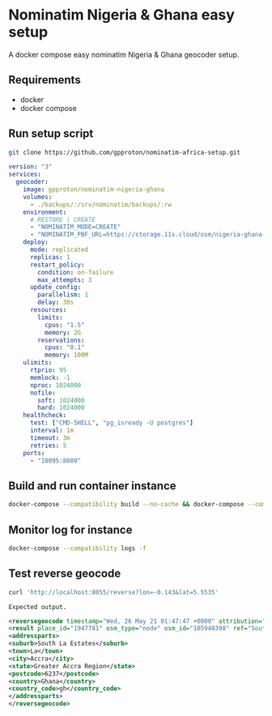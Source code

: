 # Nominatim Nigeria & Ghana easy setup

A docker compose easy nominatim Nigeria & Ghana geocoder setup.

## Requirements

- docker
- docker compose

## Run setup script

```bash
git clone https://github.com/gpproton/nominatim-africa-setup.git
```

```yml
version: "3"
services:
  geocoder:
    image: gpproton/nominatim-nigeria-ghana
    volumes:
      - ./backups/:/srv/nominatim/backups/:rw
    environment:
      # RESTORE | CREATE
      - "NOMINATIM_MODE=CREATE"
      - "NOMINATIM_PBF_URL=https://storage.11s.cloud/osm/nigeria-ghana-2021-06.osm.pbf"
    deploy:
      mode: replicated
      replicas: 1
      restart_policy:
        condition: on-failure
        max_attempts: 3
      update_config:
        parallelism: 1
        delay: 30s
      resources:
        limits:
          cpus: "1.5"
          memory: 2G
        reservations:
          cpus: "0.1"
          memory: 100M
    ulimits:
      rtprio: 95
      memlock: -1
      nproc: 1024000
      nofile:
        soft: 1024000
        hard: 1024000
    healthcheck:
      test: ["CMD-SHELL", "pg_isready -U postgres"]
      interval: 1m
      timeout: 3m
      retries: 5
    ports:
      - "18095:8080"
```

## Build and run container instance

```bash
docker-compose --compatibility build --no-cache && docker-compose --compatibility up -d
```

## Monitor log for instance

```bash
docker-compose --compatibility logs -f
```

## Test reverse geocode

```bash
curl 'http://localhost:8055/reverse?lon=-0.143&lat=5.5535'
```

`Expected output.`

```xml
<reversegeocode timestamp="Wed, 26 May 21 01:47:47 +0000" attribution="Data © OpenStreetMap contributors, ODbL 1.0. http://www.openstreetmap.org/copyright" querystring="lon=-0.143&lat=5.5535">
<result place_id="1947781" osm_type="node" osm_id="105940398" ref="South La Estates" lat="5.5545345" lon="-0.1656563" boundingbox="5.5345345,5.5745345,-0.1856563,-0.1456563" place_rank="19" address_rank="20">South La Estates, La, Accra, Greater Accra Region, 6237, Ghana</result>
<addressparts>
<suburb>South La Estates</suburb>
<town>La</town>
<city>Accra</city>
<state>Greater Accra Region</state>
<postcode>6237</postcode>
<country>Ghana</country>
<country_code>gh</country_code>
</addressparts>
</reversegeocode>
```
